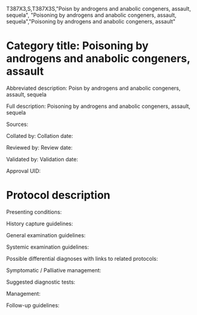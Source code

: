 T387X3,S,T387X3S,"Poisn by androgens and anabolic congeners, assault, sequela", "Poisoning by androgens and anabolic congeners, assault, sequela","Poisoning by androgens and anabolic congeners, assault"
# Category title: Poisoning by androgens and anabolic congeners, assault

Abbreviated description: Poisn by androgens and anabolic congeners, assault, sequela

Full description: Poisoning by androgens and anabolic congeners, assault, sequela

Sources:

Collated by:
Collation date:

Reviewed by:
Review date:

Validated by:
Validation date:

Approval UID:

# Protocol description

Presenting conditions:

History capture guidelines:

General examination guidelines:

Systemic examination guidelines:

Possible differential diagnoses with links to related protocols:

Symptomatic / Palliative management:

Suggested diagnostic tests:

Management:

Follow-up guidelines:
